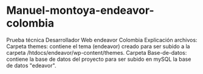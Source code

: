 # Manuel-montoya-endeavor-colombia
Prueba técnica Desarrollador Web endeavor Colombia
Explicación archivos:
Carpeta themes: contiene el tema (endeavor) creado para ser subido a la carpeta /htdocs/endeavor/wp-content/themes.
Carpeta Base-de-datos: contiene la base de datos del proyecto para ser subido en mySQL la base de datos "edeavor".
